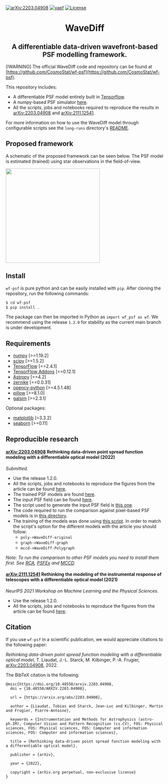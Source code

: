 [![arXiv:2203.04908](https://img.shields.io/badge/astro--ph.IM-arXiv%3A2203.04908-B31B1B.svg)](http://arxiv.org/abs/2203.04908) [![yapf](https://img.shields.io/badge/code%20style-yapf-blue.svg)](https://www.python.org/dev/peps/pep-0008/) [![License](https://img.shields.io/badge/License-MIT-brigthgreen.svg)](https://github.com/tobias-liaudat/wf-psf/tree/master/LICENSE)

<h1 align='center'>WaveDiff</h1>
<h2 align='center'>A differentiable data-driven wavefront-based PSF modelling framework.</h2>


[!WARNING]
The official WaveDiff code and repository can be found at [https://github.com/CosmoStat/wf-psf](https://github.com/CosmoStat/wf-psf).


This repository includes:
- A differentiable PSF model entirely built in [Tensorflow](https://github.com/tensorflow/tensorflow).
- A numpy-based PSF simulator [here](https://github.com/tobias-liaudat/wf-psf/blob/main/wf_psf/SimPSFToolkit.py).
- All the scripts, jobs and notebooks required to reproduce the results in [arXiv:2203.04908](http://arxiv.org/abs/2203.04908) and [arXiv:2111.12541](https://arxiv.org/abs/2111.12541).

For more information on how to use the WaveDiff model through configurable scripts see the `long-runs` directory's [README](https://github.com/tobias-liaudat/wf-psf/blob/main/long-runs/README.md). 

## Proposed framework

A schematic of the proposed framework can be seen below. The PSF model is estimated (trained) using star observations in the field-of-view.

<img height=300 src="assets/PSF_model_diagram_v6.png" >

<!-- Visual reconstruction example of the WaveDiff-original PSF model trained on a simplified Euclid-like setting.

<img height=800 src="assets/PSF_reconstruction_example.png" > -->


## Install

`wf-psf` is pure python and can be easily installed with `pip`. After cloning the repository, run the following commands:

```bash
$ cd wf-psf
$ pip install .
```

The package can then be imported in Python as `import wf_psf as wf`. We recommend using the release `1.2.0` for stability as the current main branch is under development.

## Requirements
- [numpy](https://github.com/numpy/numpy) [>=1.19.2]
- [scipy](https://github.com/scipy/scipy) [>=1.5.2]
- [TensorFlow](https://www.tensorflow.org/) [==2.4.1]
- [TensorFlow Addons](https://github.com/tensorflow/addons) [==0.12.1]
- [Astropy](https://github.com/astropy/astropy) [==4.2]
- [zernike](https://github.com/jacopoantonello/zernike) [==0.0.31]
- [opencv-python](https://github.com/opencv/opencv-python) [>=4.5.1.48]
- [pillow](https://github.com/python-pillow/Pillow) [>=8.1.0]
- [galsim](https://github.com/GalSim-developers/GalSim) [>=2.3.1]

Optional packages:
- [matplotlib](https://github.com/matplotlib/matplotlib) [=3.3.2]
- [seaborn](https://github.com/mwaskom/seaborn) [>=0.11]


## Reproducible research

#### [arXiv:2203.04908](http://arxiv.org/abs/2203.04908) Rethinking data-driven point spread function modeling with a differentiable optical model (2022)
_Submitted._

- Use the release 1.2.0.
- All the scripts, jobs and notebooks to reproduce the figures from the article can be found [here](https://github.com/tobias-liaudat/wf-psf/tree/main/papers/article_IOP).
- The trained PSF models are found [here](https://github.com/tobias-liaudat/wf-psf/tree/main/papers/article_IOP/data/models).
- The input PSF field can be found [here](https://github.com/tobias-liaudat/wf-psf/tree/main/data).
- The script used to generate the input PSF field is [this one](https://github.com/tobias-liaudat/wf-psf/blob/main/long-runs/LR-PSF-field-gen-coherentFields.py).
- The code required to run the comparison against pixel-based PSF models is in [this directory](https://github.com/tobias-liaudat/wf-psf/tree/main/method-comparison).
- The training of the models was done using [this script](https://github.com/tobias-liaudat/wf-psf/blob/main/long-runs/train_eval_plot_script_click.py). In order to match the script's option for the different models with the article you should follow: 
    - `poly->WaveDiff-original`
    - `graph->WaveDiff-graph`
    - `mccd->WaveDiff-Polygraph`

_Note: To run the comparison to other PSF models you need to install them first. See [RCA](https://github.com/CosmoStat/rca), [PSFEx](https://github.com/astromatic/psfex) and [MCCD](https://github.com/CosmoStat/mccd)._


#### [arXiv:2111.12541](https://arxiv.org/abs/2111.12541) Rethinking the modeling of the instrumental response of telescopes with a differentiable optical model (2021)
_NeurIPS 2021 Workshop on Machine Learning and the Physical Sciences._

- Use the release 1.2.0.
- All the scripts, jobs and notebooks to reproduce the figures from the article can be found [here](https://github.com/tobias-liaudat/wf-psf/tree/main/papers/Neurips2021_ML4Physics_workshop).



## Citation

If you use `wf-psf` in a scientific publication, we would appreciate citations to the following paper:

*Rethinking data-driven point spread function modeling with a differentiable optical model*, T. Liaudat, J.-L. Starck, M. Kilbinger, P.-A. Frugier, [arXiv:2203.04908](http://arxiv.org/abs/2203.04908), 2022.


The BibTeX citation is the following:
```
@misc{https://doi.org/10.48550/arxiv.2203.04908,
  doi = {10.48550/ARXIV.2203.04908},
  
  url = {https://arxiv.org/abs/2203.04908},
  
  author = {Liaudat, Tobias and Starck, Jean-Luc and Kilbinger, Martin and Frugier, Pierre-Antoine},
  
  keywords = {Instrumentation and Methods for Astrophysics (astro-ph.IM), Computer Vision and Pattern Recognition (cs.CV), FOS: Physical sciences, FOS: Physical sciences, FOS: Computer and information sciences, FOS: Computer and information sciences},
  
  title = {Rethinking data-driven point spread function modeling with a differentiable optical model},
  
  publisher = {arXiv},
  
  year = {2022},
  
  copyright = {arXiv.org perpetual, non-exclusive license}
}
```

